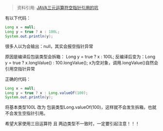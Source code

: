 > 资料引用: [JAVA三元运算符空指针引用的坑](https://www.cnblogs.com/mrhgw/p/13537057.html)

有以下代码：

```java
Long x = null;
Long y = true ? x : 100L;
System.out.println(y);
```
很多人以为会输出：null，其实会报空指针异常

原因是编译后包装类型会拆箱： Long y = true ? x : 100L;  反编译后变为：Long y = true ? x.longValue() : 100.longValue();
x为空对象，调用.longValue()自然会引用空指针异常

 

正确的代码：
```java
Long x = null;
Long y = true ? x : Long.valueOf(100);
System.out.println(y);
```
将基本类型100L 改为 包装类型Long.valueOf(100)，这样就不会发生拆箱，也就不会发生空指针引用。

希望大家使用三目运算符 且 两边类型不一致时，一定要引起注意！！！
